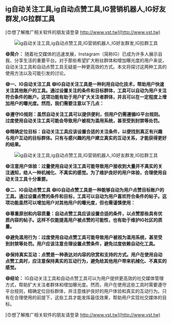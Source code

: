 ## **ig自动关注工具,ig自动点赞工具,IG营销机器人,IG好友群发,IG拉群工具**

[😍想了解推广相关软件的朋友请登录 http://www.vst.tw](http://www.vst.tw)

 <center><img src="https://vst.tw/MP4/tuiguang/png/1.png" alt="ig自动关注工具,ig自动点赞工具,IG营销机器人,IG好友群发,IG拉群工具"></center>

**😄简介：**
随着社交媒体的迅速发展，Instagram（简称IG）已成为许多人展示自我、分享生活的重要平台。对于那些希望扩大粉丝群体和增加曝光度的用户来说，自动关注工具和自动点赞工具无疑是一种更高效的方式。本文将探讨这两种工具的使用方法以及可能引发的讨论。

**😄一、IG自动关注工具**
**😄IG自动关注工具是一种利用自动化技术，帮助用户快速关注其他账户的工具。通过设置关注的条件和目标群体，工具可以自动为用户关注符合条件的账户。这项功能有助于用户扩大关注者群体，并且可以在一定程度上增加用户的曝光度。然而，我们需要注意以下几点：**

**😄遵守IG规则：虽然自动关注工具可以提供便利，但用户仍需遵循IG平台规则。过度使用自动关注工具可能会导致用户被视为滥用系统，甚至受到封禁等处罚。**

**😄精确定位目标：自动关注工具应该设置合适的关注条件，以便找到真正有兴趣与用户互动的目标群体。只有与感兴趣的用户建立真实的互动关系，才能获得更好的结果。**

 <center><img src="https://vst.tw/MP4/tuiguang/png/1.png" alt="ig自动关注工具,ig自动点赞工具,IG营销机器人,IG好友群发,IG拉群工具"></center>

**😄注意用户体验：过量使用自动关注工具可能导致用户接收到大量并不真实的关注通知，给人一种机械化、不真实的感觉。为了维护良好的用户体验，合理使用自动关注工具十分重要。**

**😄二、IG自动点赞工具**
**😄IG自动点赞工具是一种能够自动为用户点赞目标账户的工具。通过设置点赞的条件和目标，工具可以自动为用户喜欢符合条件的帖子。这项功能虽然可以增加用户对其他用户的曝光度，但也需谨慎使用：**

**😄尊重原创和内容质量：自动点赞工具应该设置合适的条件，以点赞那些具有优质内容的帖子。这样不仅能提高用户被点赞的可能性，也有助于维护IG社区的质量。**

**😄避免滥用行为：过度使用自动点赞工具可能导致用户被视为滥用系统，甚至受到封禁等处罚。用户应该注意合理设置点赞条件，避免过度依赖自动化工具。**

**😄保持真实互动：点赞是一种表达对内容的欣赏和支持的方式。用户在使用自动点赞工具时，应注意保持真实的互动行为，避免给其他用户带来机械化、不真实的感觉。**

**😄结论：**
IG自动关注工具和自动点赞工具可以为用户提供更高效的社交媒体管理方式，帮助扩大关注者群体和增加曝光度。然而，用户在使用这些工具时需要遵守平台规则，精确定位目标群体，并注意维护良好的用户体验和真实的互动行为。只有在合理使用的前提下，这些工具才能发挥最佳效果，帮助用户实现社交媒体的目标。

[😍想了解推广相关软件的朋友请登录 http://www.vst.tw](http://www.vst.tw)



